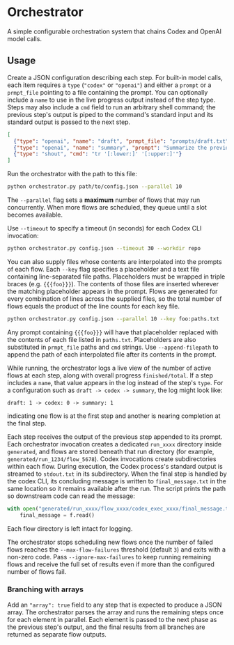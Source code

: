 # Orchestrator

A simple configurable orchestration system that chains Codex and OpenAI model calls.

## Usage

Create a JSON configuration describing each step. For built-in model calls, each
item requires a `type` (`"codex"` or `"openai"`) and either a `prompt` or a
`prmpt_file` pointing to a file containing the prompt. You can optionally
include a `name` to use in the live progress output instead of the step type.
Steps may also include a `cmd` field to run an arbitrary shell
command; the previous step's output is piped to the command's standard input and
its standard output is passed to the next step.

```json
[
  {"type": "openai", "name": "draft", "prmpt_file": "prompts/draft.txt"},
  {"type": "openai", "name": "summary", "prompt": "Summarize the previous output."},
  {"type": "shout", "cmd": "tr '[:lower:]' '[:upper:]'"}
]
```

Run the orchestrator with the path to this file:

```bash
python orchestrator.py path/to/config.json --parallel 10
```

The `--parallel` flag sets a **maximum** number of flows that may run
concurrently. When more flows are scheduled, they queue until a slot becomes
available.

Use `--timeout` to specify a timeout (in seconds) for each Codex CLI invocation:

```bash
python orchestrator.py config.json --timeout 30 --workdir repo
```

You can also supply files whose contents are interpolated into the prompts of
each flow. Each `--key` flag specifies a placeholder and a text file containing
line-separated file paths. Placeholders must be wrapped in triple braces (e.g.
`{{{foo}}}`). The contents of those files are inserted wherever the matching
placeholder appears in the prompt. Flows are generated for every combination of
lines across the supplied files, so the total number of flows equals the
product of the line counts for each key file.

```bash
python orchestrator.py config.json --parallel 10 --key foo:paths.txt
```

Any prompt containing `{{{foo}}}` will have that placeholder replaced with the
contents of each file listed in `paths.txt`. Placeholders are also substituted in
`prmpt_file` paths and `cmd` strings. Use `--append-filepath` to append the path
of each interpolated file after its contents in the prompt.

While running, the orchestrator logs a live view of the number of active flows at
each step, along with overall progress `finished/total`. If a step includes a
`name`, that value appears in the log instead of the step's `type`. For a
configuration such as `draft -> codex -> summary`, the log might look like:

```
draft: 1 -> codex: 0 -> summary: 1
```

indicating one flow is at the first step and another is nearing completion at
the final step.

Each step receives the output of the previous step appended to its prompt. Each
orchestrator invocation creates a dedicated `run_xxxx` directory inside
`generated`, and flows are stored beneath that run directory (for example,
`generated/run_1234/flow_5678`). Codex invocations create subdirectories within
each flow. During execution, the Codex process's standard output is streamed to
`stdout.txt` in its subdirectory. When the final step is handled by the codex
CLI, its concluding message is written to `final_message.txt` in the same
location so it remains available after the run. The script prints the path so
downstream code can read the message:

```python
with open("generated/run_xxxx/flow_xxxx/codex_exec_xxxx/final_message.txt") as f:
    final_message = f.read()
```

Each flow directory is left intact for logging.

The orchestrator stops scheduling new flows once the number of failed flows
reaches the `--max-flow-failures` threshold (default `3`) and exits with a
non-zero code. Pass `--ignore-max-failures` to keep running remaining flows and
receive the full set of results even if more than the configured number of
flows fail.

### Branching with arrays

Add an `"array": true` field to any step that is expected to produce a JSON
array. The orchestrator parses the array and runs the remaining steps once for
each element in parallel. Each element is passed to the next phase as the
previous step's output, and the final results from all branches are returned as
separate flow outputs.

